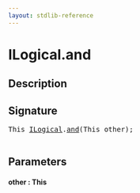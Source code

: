 ```yaml
---
layout: stdlib-reference
---
```


# ILogical\.and

## Description





## Signature 

<pre>
<span class="code_keyword">This</span> <a href="/stdlib-reference/interfaces/ILogical/index" class="code_type">ILogical</a>.<a href="/stdlib-reference/interfaces/ILogical/and">and</a>(<span class="code_keyword">This</span> <span class='code_param'>other</span>);

</pre>

## Parameters

#### other  : This

